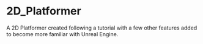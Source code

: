 # 2D_Platformer
 A 2D Platformer created following a tutorial with a few other features added to become more familiar with Unreal Engine.
